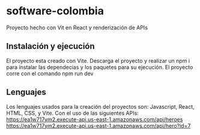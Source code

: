 # software-colombia
Proyecto hecho con Vit en React y renderización de APIs

## Instalación y ejecución
El proyecto esta creado con Vite. Descarga el proyecto y realizar un npm i para instalar las dependecias y los paquetes para su ejecución.
El proyecto corre con el comando npm run dev

## Lenguajes
Los lenguajes usados para la creación del proyectos son: Javascript, React, HTML, CSS, y Vite. Con el uso de las siguientes APIs:
https://ea1w717ym2.execute-api.us-east-1.amazonaws.com/api/heroes
https://ea1w717ym2.execute-api.us-east-1.amazonaws.com/api/hero?id=7

